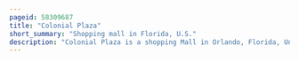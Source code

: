 ```yaml
---
pageid: 58309687
title: "Colonial Plaza"
short_summary: "Shopping mall in Florida, U.S."
description: "Colonial Plaza is a shopping Mall in Orlando, Florida, United States. Opened in 1956 it was the largest retail Development in the State of Florida at the Time of its Construction. The original Complex included two Supermarkets and two Variety Stores plus a belk Department Store. In its History it underwent multiple Expansions including the first adding a Jordan Marsh Department Store and an enclosed Mall Concourse. Further Expansion in 1973 added a second enclosed Wing and a Relocation of Belk, while Ivey's was added in 1983 and sold to Dillard's in 1990."
---
```

